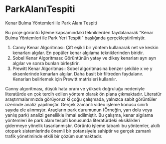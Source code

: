 # ParkAlanıTespiti
 Kenar Bulma Yöntemleri ile Park Alanı Tespiti

 Bu proje görüntü İşleme kapsamındaki tekniklerden faydalanarak “Kenar Bulma Yöntemleri ile Park Yeri Tespiti” başlığında gerçekleştirilmiştir.
 1. Canny Kenar Algoritması: Çift eşikli bir yöntem kullanarak net ve keskin kenarları algılar. En popüler kenar algılama tekniklerinden biridir.
 2. Sobel Kenar Algoritması: Görüntünün yatay ve dikey kenarları ayrı ayrı algılar ve sonra bunları birleştirir.
 3. Prewitt Kenar Algoritması: Sobel algoritmasına benzer şekilde x ve y eksenlerinde kenarları algılar. Daha basit bir filtreden faydalanır. Kenarları belirlemek için Prewitt matrisleri kullanılır.
    
 Canny algoritması, düşük hata oranı ve yüksek doğruluğu nedeniyle literatürde en çok tercih edilen yöntem olarak ön plana çıkmaktadır. 
 Literatür araştırmalarımızda görüyoruz ki çoğu çalışmada, yalnızca sabit görüntüler üzerinde analiz yapılmıştır. Gerçek zamanlı video işleme konusu sınırlı sayıda ele alınmıştır.
 Araçların park durumunun (Örneğin, yarı dolu veya yanlış park) analizi genellikle ihmal edilmiştir.
 Bu çalışma, kenar algılama yöntemleri ile park alanı tespiti konusunda literatürdeki eksiklikleri gidermeye yönelik tasarlanmıştır. Görüntü işleme tabanlı bu yöntemler, akıllı otopark sistemlerinde önemli bir potansiyele sahiptir ve gerçek zamanlı trafik yönetiminde 
 etkili bir çözüm sunmaktadır.
